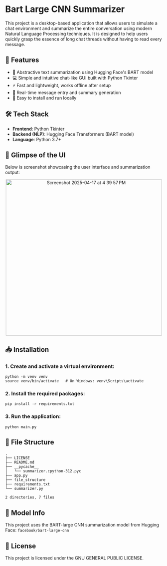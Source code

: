 # Bart Large CNN Summarizer
This project is a desktop-based application that allows users to simulate a chat environment and summarize the entire conversation using modern Natural Language Processing techniques. It is designed to help users quickly grasp the essence of long chat threads without having to read every message.

## 🚀 Features

- 🧠 Abstractive text summarization using Hugging Face's BART model
- 💻 Simple and intuitive chat-like GUI built with Python Tkinter
- ⚡ Fast and lightweight, works offline after setup
- 📝 Real-time message entry and summary generation
- 🔧 Easy to install and run locally

## 🛠️ Tech Stack

- **Frontend**: Python Tkinter
- **Backend (NLP)**: Hugging Face Transformers (BART model)
- **Language**: Python 3.7+

## 📸 Glimpse of the UI

Below is screenshot showcasing the user interface and summarization output:
<center>  
<img width="500" alt="Screenshot 2025-04-17 at 4 39 57 PM" src="https://github.com/user-attachments/assets/2fc3251f-f3cf-4c76-8402-77dafe02fd0d" />
</center>


## 📥 Installation

### 1. Create and activate a virtual environment:


```shell
python -m venv venv
source venv/bin/activate   # On Windows: venv\Scripts\activate
```

### 2. Install the required packages:

```shell
pip install -r requirements.txt
```

### 3. Run the application:

```shell
python main.py
```

## 📁 File Structure 

```
.
├── LICENSE
├── README.md
├── __pycache__
│   └── summarizer.cpython-312.pyc
├── app.py
├── file_structure
├── requirements.txt
└── summarizer.py

2 directories, 7 files
```

## 🤖 Model Info

This project uses the BART-large CNN summarization model from Hugging Face:
`facebook/bart-large-cnn`

## 📃 License

This project is licensed under the GNU GENERAL PUBLIC LICENSE. 
